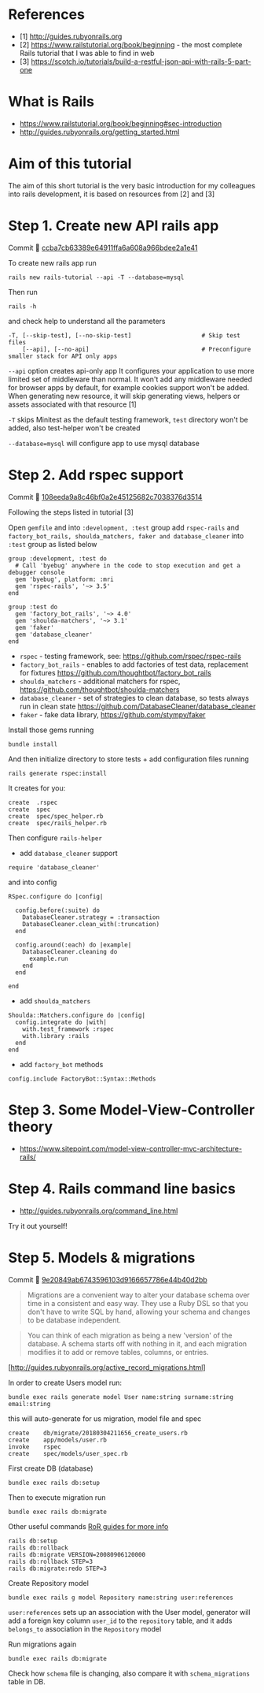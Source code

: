 # References
- [1] http://guides.rubyonrails.org
- [2] https://www.railstutorial.org/book/beginning - the most complete Rails tutorial that I was able to find in web
- [3] https://scotch.io/tutorials/build-a-restful-json-api-with-rails-5-part-one

# What is Rails
- https://www.railstutorial.org/book/beginning#sec-introduction
- http://guides.rubyonrails.org/getting_started.html

# Aim of this tutorial
The aim of this short tutorial is the very basic introduction for my colleagues into rails development,
it is based on resources from [2] and [3]

# Step 1. Create new API rails app
Commit :turtle: [ccba7cb63389e64911ffa6a608a966bdee2a1e41](https://github.com/tortuga-feliz/rails-tutorial/commit/ccba7cb63389e64911ffa6a608a966bdee2a1e41)

To create new rails app run
```
rails new rails-tutorial --api -T --database=mysql
```
Then run

```
rails -h
```
and check help to understand all the parameters

```
-T, [--skip-test], [--no-skip-test]                    # Skip test files
    [--api], [--no-api]                                # Preconfigure smaller stack for API only apps
```

`--api` option creates api-only app
It configures your application to use more limited set of middleware than normal.
It won't add any middleware needed for browser apps by default, for example cookies
support won't be added. When generating new resource, it will skip generating views,
helpers or assets associated with that resource [1]

`-T` skips Minitest as the default testing framework, `test` directory won't be added,
also test-helper won't be created

`--database=mysql` will configure app to use mysql database

# Step 2. Add rspec support
Commit :turtle: [108eeda9a8c46bf0a2e45125682c7038376d3514](https://github.com/tortuga-feliz/rails-tutorial/commit/108eeda9a8c46bf0a2e45125682c7038376d3514)

Following the steps listed in tutorial [3]

Open `gemfile` and into `:development, :test` group add `rspec-rails` and
`factory_bot_rails, shoulda_matchers, faker and database_cleaner` into `:test` group
as listed below

```
group :development, :test do
  # Call 'byebug' anywhere in the code to stop execution and get a debugger console
  gem 'byebug', platform: :mri
  gem 'rspec-rails', '~> 3.5'
end
```

```
group :test do
  gem 'factory_bot_rails', '~> 4.0'
  gem 'shoulda-matchers', '~> 3.1'
  gem 'faker'
  gem 'database_cleaner'
end
```

- `rspec` - testing framework, see: https://github.com/rspec/rspec-rails
- `factory_bot_rails` - enables to add factories of test data, replacement for fixtures
https://github.com/thoughtbot/factory_bot_rails
- `shoulda_matchers` - additional matchers for rspec, https://github.com/thoughtbot/shoulda-matchers
- `database_cleaner` - set of strategies to clean database, so tests always run in clean state https://github.com/DatabaseCleaner/database_cleaner
- `faker` - fake data library, https://github.com/stympy/faker

Install those gems running
```
bundle install
```
And then initialize directory to store tests + add configuration files running
```
rails generate rspec:install
```

It creates for you:
```
create  .rspec
create  spec
create  spec/spec_helper.rb
create  spec/rails_helper.rb
```

Then configure `rails-helper`

- add `database_cleaner` support
```
require 'database_cleaner'
```
and into config

  ```
  RSpec.configure do |config|

    config.before(:suite) do
      DatabaseCleaner.strategy = :transaction
      DatabaseCleaner.clean_with(:truncation)
    end

    config.around(:each) do |example|
      DatabaseCleaner.cleaning do
        example.run
      end
    end

  end
  ```

- add `shoulda_matchers`
```
Shoulda::Matchers.configure do |config|
  config.integrate do |with|
    with.test_framework :rspec
    with.library :rails
  end
end
```
- add `factory_bot` methods
```
config.include FactoryBot::Syntax::Methods
```

# Step 3. Some Model-View-Controller theory
- https://www.sitepoint.com/model-view-controller-mvc-architecture-rails/

# Step 4. Rails command line basics
- http://guides.rubyonrails.org/command_line.html

Try it out yourself!

# Step 5. Models & migrations
Commit :turtle: [9e20849ab6743596103d9166657786e44b40d2bb](https://github.com/tortuga-feliz/rails-tutorial/commit/9e20849ab6743596103d9166657786e44b40d2bb)

> Migrations are a convenient way to alter your database schema over time in a consistent and easy way. They use a Ruby DSL so that you don't have to write SQL by hand, allowing your schema and changes to be database independent.

> You can think of each migration as being a new 'version' of the database. A schema starts off with nothing in it, and each migration modifies it to add or remove tables, columns, or entries.

[http://guides.rubyonrails.org/active_record_migrations.html]


In order to create Users model run:

```
bundle exec rails generate model User name:string surname:string email:string
```

this will auto-generate for us migration, model file and spec
```
create    db/migrate/20180304211656_create_users.rb
create    app/models/user.rb
invoke    rspec
create    spec/models/user_spec.rb
```

First create DB (database)
```
bundle exec rails db:setup
```

Then to execute migration run
```
bundle exec rails db:migrate
```

Other useful commands [RoR guides for more info](http://edgeguides.rubyonrails.org/active_record_migrations.html#running-migrations)
```
rails db:setup
rails db:rollback
rails db:migrate VERSION=20080906120000
rails db:rollback STEP=3
rails db:migrate:redo STEP=3
```

Create Repository model
```
bundle exec rails g model Repository name:string user:references
```

`user:references` sets up an association with the User model, generator will add a foreign key column `user_id` to the `repository` table, and it adds `belongs_to` association in the `Repository` model

Run migrations again
```
bundle exec rails db:migrate
```

Check how `schema` file is changing, also compare it with `schema_migrations` table in DB.
